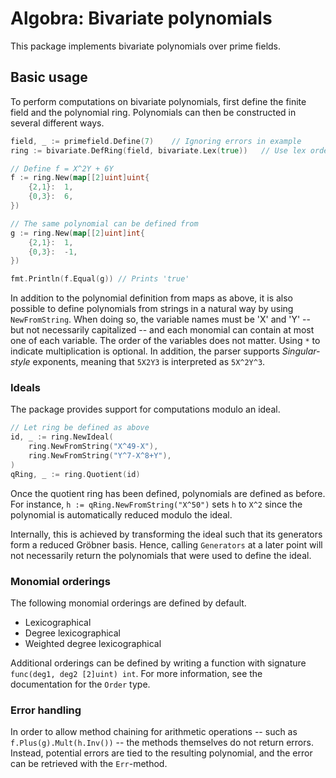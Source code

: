 # Algobra: Bivariate polynomials
This package implements bivariate polynomials over prime fields.

## Basic usage
To perform computations on bivariate polynomials, first define the finite field and the polynomial ring. Polynomials can then be constructed in several different ways.
```go
field, _ := primefield.Define(7)	// Ignoring errors in example
ring := bivariate.DefRing(field, bivariate.Lex(true))	// Use lex ordering with X>Y

// Define f = X^2Y + 6Y 
f := ring.New(map[[2]uint]uint{
	{2,1}:	1,
	{0,3}:	6,
})

// The same polynomial can be defined from 
g := ring.New(map[[2]uint]int{
	{2,1}:	1,
	{0,3}:	-1,
})

fmt.Println(f.Equal(g))	// Prints 'true'
```

In addition to the polynomial definition from maps as above, it is also possible to define polynomials from strings in a natural way by using `NewFromString`. When doing so, the variable names must be 'X' and 'Y' -- but not necessarily capitalized -- and each monomial can contain at most one of each variable. The order of the variables does not matter. Using `*` to indicate multiplication is optional. In addition, the parser supports _Singular-style_ exponents, meaning that `5X2Y3` is interpreted as `5X^2Y^3`.

### Ideals
The package provides support for computations modulo an ideal.

``` go
// Let ring be defined as above
id, _ := ring.NewIdeal(
	ring.NewFromString("X^49-X"),
	ring.NewFromString("Y^7-X^8+Y"),
)
qRing, _ := ring.Quotient(id)
```
Once the quotient ring has been defined, polynomials are defined as before. For instance, `h := qRing.NewFromString("X^50")` sets `h` to `X^2` since the polynomial is automatically reduced modulo the ideal.

Internally, this is achieved by transforming the ideal such that its generators form a reduced Gröbner basis. Hence, calling `Generators` at a later point will not necessarily return the polynomials that were used to define the ideal.

### Monomial orderings
The following monomial orderings are defined by default.
* Lexicographical
* Degree lexicographical
* Weighted degree lexicographical

Additional orderings can be defined by writing a function with signature `func(deg1, deg2 [2]uint) int`. For more information, see the documentation for the `Order` type.

### Error handling
In order to allow method chaining for arithmetic operations -- such as `f.Plus(g).Mult(h.Inv())` -- the methods themselves do not return errors. Instead, potential errors are tied to the resulting polynomial, and the error can be retrieved with the `Err`-method.

